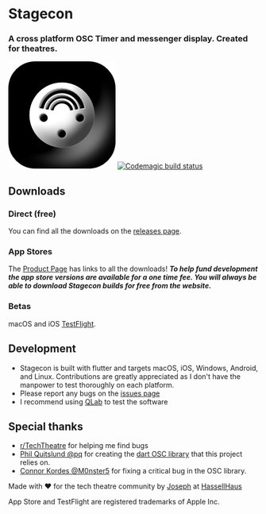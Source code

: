 # Stagecon
### A cross platform OSC Timer and messenger display.  Created for theatres.
![Stagecon Icon](assets/icon/leg_android.png)
[![Codemagic build status](https://api.codemagic.io/apps/63fb9705a79ffb67f89c12e5/63fb9705a79ffb67f89c12e4/status_badge.svg)](https://codemagic.io/apps/63fb9705a79ffb67f89c12e5/63fb9705a79ffb67f89c12e4/latest_build)

## Downloads
### Direct (free)
You can find all the downloads on the [releases page](https://github.com/HassellHaus/stagecon/releases).
### App Stores 
The [Product Page](https://hassell.haus/apps/stagecon) has links to all the downloads!
***To help fund development the app store versions are available for a one time fee.  You will always be able to download Stagecon builds for free from the website.***
### Betas
macOS and iOS [TestFlight](https://shrti.sh/g-stagecon-testflight).


## Development  
- Stagecon is built with flutter and targets macOS, iOS, Windows, Android, and Linux.  Contributions are greatly appreciated as I don't have the manpower to test thoroughly on each platform.
- Please report any bugs on the [issues page](https://github.com/HassellHaus/stagecon/issues)
- I recommend using [QLab](https://qlab.app) to test the software 



## Special thanks
* [r/TechTheatre](https://reddit.com/r/TechTheatre) for helping me find bugs
* [Phil Quitslund @pq](https://github.com/pq) for creating the [dart OSC library](https://github.com/pq/osc) that this project relies on.
* [Connor Kordes @M0nster5](https://github.com/M0nster5) for fixing a critical bug in the OSC library.


Made with ❤️ for the tech theatre community by [Joseph](https://hassell.dev) at [HassellHaus](https://hassell.haus)

App Store and TestFlight are registered trademarks of Apple Inc.